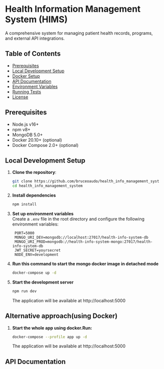 # Health Information Management System (HIMS)

A comprehensive system for managing patient health records, programs, and external API integrations.

## Table of Contents
- [Prerequisites](#prerequisites)
- [Local Development Setup](#local-development-setup)
- [Docker Setup](#docker-setup)
- [API Documentation](#api-documentation)
- [Environment Variables](#environment-variables)
- [Running Tests](#running-tests)
- [License](#license)

## Prerequisites

- Node.js v16+
- npm v8+
- MongoDB 5.0+
- Docker 20.10+ (optional)
- Docker Compose 2.0+ (optional)

## Local Development Setup

1. **Clone the repository**:
   ```bash
   git clone https://github.com/bruceoaudo/health_info_management_system.git
   cd health_info_management_system
   ```
2. **Install dependencies**
    ```bash
    npm install
    ```
3. **Set up environment variables**  
   Create a `.env` file in the root directory and configure the following environment variables:

   ```env
    PORT=5000
    MONGO_URI_DEV=mongodb://localhost:27017/health-info-system-db
    MONGO_URI_PROD=mongodb://health-info-system-mongo:27017/health-info-system-db
    JWT_SECRET=yoursecret
    NODE_ENV=development
    ```
4. **Run this command to start the mongo docker image in detached mode**
    ```bash
    docker-compose up -d
    ```
5. **Start the development server**
    ```bash
    npm run dev
    ```
    The application will be available at http://localhost:5000

## Alternative approach(using Docker)

1. **Start the whole app using docker.Run:**
    ```bash
    docker-compose --profile app up -d
    ```
    The application will be available at http://localhost:5000

## API Documentation


